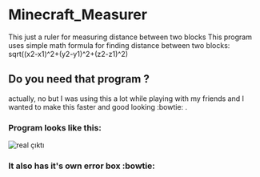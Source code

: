 # Minecraft_Measurer
This just a ruler for measuring distance between two blocks
This program uses simple math formula for finding distance between two blocks:
sqrt((x2-x1)^2+(y2-y1)^2+(z2-z1)^2)

## Do you need that program ?
actually, no but I was using this a lot while playing with my friends and I wanted to make this faster and good looking :bowtie: .

### Program looks like this:
![real çıktı](https://user-images.githubusercontent.com/59030268/83304852-3fad9500-a208-11ea-82bf-49b342561bce.png)
### It also has it's own error box :bowtie:
